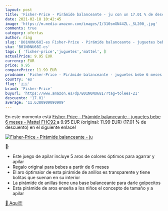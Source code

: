 ```yaml
---
layout: post
title: 'Fisher-Price - Pirámide balanceante - ju con un 17.01 % de descuento'
date: 2021-02-18 10:42:45
image: 'https://m.media-amazon.com/images/I/310smGN44ZL._SL200_.jpg'
comments: true
category: ofertas
author: ring
slug: 'B01N0NU68I-es Fisher-Price - Pirámide balanceante - juguetes bebe 6...'
sku: 'B01N0NU68I-es'
tags: [ 'fisher-price','juguetes','mattel', ]
actualPrice: 9.95 EUR
currency: EUR
price: 9.95
comparePrice: 11.99 EUR
prodname: 'Fisher-Price - Pirámide balanceante - juguetes bebe 6 meses -  Mattel FHC92 '
country: 'es'
flag: '🇪🇸'
brand: 'Fisher-Price'
buyurl: 'https://www.amazon.es/dp/B01N0NU68I/?tag=tolees-21'
descuento: '17.01'
average: '11.6380909090909'
---
```


En este momento está [Fisher-Price - Pirámide balanceante - juguetes bebe 6 meses -  Mattel FHC92 ](https://www.amazon.es/dp/B01N0NU68I/?tag=tolees-21) a 9.95 EUR (original: 11.99 EUR) (17.01 %  de descuento) en el siguiente enlace!

[![Fisher-Price - Pirámide balanceante - ju](https://m.media-amazon.com/images/I/310smGN44ZL._SL200_.jpg)](https://www.amazon.es/dp/B01N0NU68I/?tag=tolees-21)

🔎:

- Este juego de apilar incluye 5 aros de colores óptimos para agarrar y apilar
- Regalo original para bebes a partir de 6 meses
- El aro óptimaior de esta pirámide de anillos es transparente y tiene bolitas que suenan en su interior
- La pirámide de anillas tiene una base balanceante para darle golpecitos
- Esta pirámide de aros enseña a los niños el concepto de tamaño y a apilar

[🛒 Aquí!!!](https://www.amazon.es/dp/B01N0NU68I/?tag=tolees-21)
